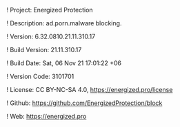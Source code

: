 ! Project: Energized Protection

! Description: ad.porn.malware blocking.

! Version: 6.32.0810.21.11.310.17

! Build Version: 21.11.310.17

! Build Date: Sat, 06 Nov 21 17:01:22 +06

! Version Code: 3101701

! License: CC BY-NC-SA 4.0, https://energized.pro/license

! Github: https://github.com/EnergizedProtection/block

! Web: https://energized.pro

